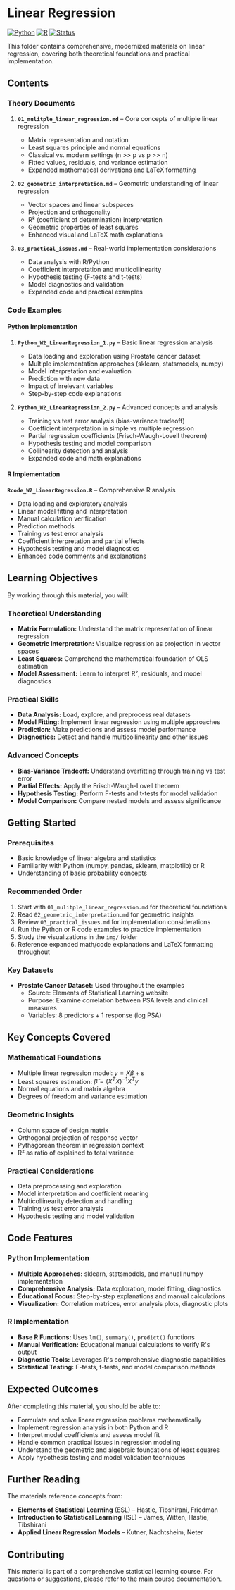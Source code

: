 # Linear Regression

[![Python](https://img.shields.io/badge/Python-3.8+-blue.svg)](https://www.python.org/)
[![R](https://img.shields.io/badge/R-4.0+-green.svg)](https://www.r-project.org/)
[![Status](https://img.shields.io/badge/Status-Complete-brightgreen.svg)](https://github.com/darinz/Statistical-Learning)

This folder contains comprehensive, modernized materials on linear regression, covering both theoretical foundations and practical implementation.

## Contents

### Theory Documents

1. **`01_mulitple_linear_regression.md`** – Core concepts of multiple linear regression
   - Matrix representation and notation
   - Least squares principle and normal equations
   - Classical vs. modern settings (n >> p vs p >> n)
   - Fitted values, residuals, and variance estimation
   - Expanded mathematical derivations and LaTeX formatting

2. **`02_geometric_interpretation.md`** – Geometric understanding of linear regression
   - Vector spaces and linear subspaces
   - Projection and orthogonality
   - R² (coefficient of determination) interpretation
   - Geometric properties of least squares
   - Enhanced visual and LaTeX math explanations

3. **`03_practical_issues.md`** – Real-world implementation considerations
   - Data analysis with R/Python
   - Coefficient interpretation and multicollinearity
   - Hypothesis testing (F-tests and t-tests)
   - Model diagnostics and validation
   - Expanded code and practical examples

### Code Examples

#### Python Implementation

1. **`Python_W2_LinearRegression_1.py`** – Basic linear regression analysis
   - Data loading and exploration using Prostate cancer dataset
   - Multiple implementation approaches (sklearn, statsmodels, numpy)
   - Model interpretation and evaluation
   - Prediction with new data
   - Impact of irrelevant variables
   - Step-by-step code explanations

2. **`Python_W2_LinearRegression_2.py`** – Advanced concepts and analysis
   - Training vs test error analysis (bias-variance tradeoff)
   - Coefficient interpretation in simple vs multiple regression
   - Partial regression coefficients (Frisch-Waugh-Lovell theorem)
   - Hypothesis testing and model comparison
   - Collinearity detection and analysis
   - Expanded code and math explanations

#### R Implementation

**`Rcode_W2_LinearRegression.R`** – Comprehensive R analysis
- Data loading and exploratory analysis
- Linear model fitting and interpretation
- Manual calculation verification
- Prediction methods
- Training vs test error analysis
- Coefficient interpretation and partial effects
- Hypothesis testing and model diagnostics
- Enhanced code comments and explanations

## Learning Objectives

By working through this material, you will:

### Theoretical Understanding
- **Matrix Formulation:** Understand the matrix representation of linear regression
- **Geometric Interpretation:** Visualize regression as projection in vector spaces
- **Least Squares:** Comprehend the mathematical foundation of OLS estimation
- **Model Assessment:** Learn to interpret R², residuals, and model diagnostics

### Practical Skills
- **Data Analysis:** Load, explore, and preprocess real datasets
- **Model Fitting:** Implement linear regression using multiple approaches
- **Prediction:** Make predictions and assess model performance
- **Diagnostics:** Detect and handle multicollinearity and other issues

### Advanced Concepts
- **Bias-Variance Tradeoff:** Understand overfitting through training vs test error
- **Partial Effects:** Apply the Frisch-Waugh-Lovell theorem
- **Hypothesis Testing:** Perform F-tests and t-tests for model validation
- **Model Comparison:** Compare nested models and assess significance

## Getting Started

### Prerequisites
- Basic knowledge of linear algebra and statistics
- Familiarity with Python (numpy, pandas, sklearn, matplotlib) or R
- Understanding of basic probability concepts

### Recommended Order
1. Start with `01_mulitple_linear_regression.md` for theoretical foundations
2. Read `02_geometric_interpretation.md` for geometric insights
3. Review `03_practical_issues.md` for implementation considerations
4. Run the Python or R code examples to practice implementation
5. Study the visualizations in the `img/` folder
6. Reference expanded math/code explanations and LaTeX formatting throughout

### Key Datasets
- **Prostate Cancer Dataset:** Used throughout the examples
  - Source: Elements of Statistical Learning website
  - Purpose: Examine correlation between PSA levels and clinical measures
  - Variables: 8 predictors + 1 response (log PSA)

## Key Concepts Covered

### Mathematical Foundations
- Multiple linear regression model: $`y = X\beta + \varepsilon`$
- Least squares estimation: $`\hat{\beta} = (X^T X)^{-1} X^T y`$
- Normal equations and matrix algebra
- Degrees of freedom and variance estimation

### Geometric Insights
- Column space of design matrix
- Orthogonal projection of response vector
- Pythagorean theorem in regression context
- R² as ratio of explained to total variance

### Practical Considerations
- Data preprocessing and exploration
- Model interpretation and coefficient meaning
- Multicollinearity detection and handling
- Training vs test error analysis
- Hypothesis testing and model validation

## Code Features

### Python Implementation
- **Multiple Approaches:** sklearn, statsmodels, and manual numpy implementation
- **Comprehensive Analysis:** Data exploration, model fitting, diagnostics
- **Educational Focus:** Step-by-step explanations and manual calculations
- **Visualization:** Correlation matrices, error analysis plots, diagnostic plots

### R Implementation
- **Base R Functions:** Uses `lm()`, `summary()`, `predict()` functions
- **Manual Verification:** Educational manual calculations to verify R's output
- **Diagnostic Tools:** Leverages R's comprehensive diagnostic capabilities
- **Statistical Testing:** F-tests, t-tests, and model comparison methods

## Expected Outcomes

After completing this material, you should be able to:
- Formulate and solve linear regression problems mathematically
- Implement regression analysis in both Python and R
- Interpret model coefficients and assess model fit
- Handle common practical issues in regression modeling
- Understand the geometric and algebraic foundations of least squares
- Apply hypothesis testing and model validation techniques

## Further Reading

The materials reference concepts from:
- **Elements of Statistical Learning** (ESL) – Hastie, Tibshirani, Friedman
- **Introduction to Statistical Learning** (ISL) – James, Witten, Hastie, Tibshirani
- **Applied Linear Regression Models** – Kutner, Nachtsheim, Neter

## Contributing

This material is part of a comprehensive statistical learning course. For questions or suggestions, please refer to the main course documentation. 